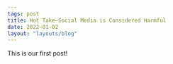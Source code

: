 ```yaml
---
tags: post
title: Hot Take—Social Media is Considered Harmful
date: 2022-01-02
layout: "layouts/blog"
---
```

This is our first post!
